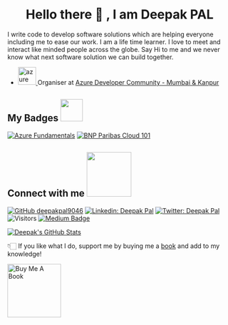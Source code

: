 <h1 align="center">Hello there 👋 , I am Deepak PAL</h1>

I write code to develop software solutions which are helping everyone including me to ease our work. I am a life time learner. I love to meet and interact like minded people across the globe. Say Hi to me and we never know what next software solution we can build together.

- <a href="https://azure.microsoft.com/en-in/" target="_blank"> <img src="https://www.vectorlogo.zone/logos/microsoft_azure/microsoft_azure-icon.svg" alt="azure" width="40" height="40"/> </a>  Organiser at [Azure Developer Community - Mumbai & Kanpur](https://azdev.konfhub.com)

<h2> My Badges <img src = "https://media.giphy.com/media/3orifgYbnsq43eFsdO/giphy.gif" width = 50px> </h2>
<!--START_SECTION:badges-->

[![Azure Fundamentals](https://images.credly.com/size/110x110/images/6a254dad-77e5-4e71-8049-94e5c7a15981/azure-fundamentals-600x600.png)](https://www.credly.com/badges/6b9d3f89-b0e3-4772-b0a8-8b5ebe2f3cff/public_url "Azure Fundamentals")
[![BNP Paribas Cloud 101](https://images.credly.com/size/110x110/images/eba07308-7a9e-40b4-a72a-fe9b1a226337/Draft_Cloud_101__3_.png)](https://www.credly.com/badges/2518890b-e0a9-4125-b3ef-a0b2f8d428fa/public_url "BNP Paribas Cloud 101")

<!--END_SECTION:badges-->

<h2> Connect with me <img src='https://raw.githubusercontent.com/ShahriarShafin/ShahriarShafin/main/Assets/handshake.gif' width="100px"> </h2>

[![GitHub deepakpal9046](https://img.shields.io/github/followers/deepakpal9046?label=follow&style=social)](https://github.com/deepakpal9046)
[![Linkedin: Deepak Pal](https://img.shields.io/badge/-Deepak%20Pal-blue?style=flat-square&logo=Linkedin&logoColor=white&link=https://www.linkedin.com/in/deepak-pal/)](https://www.linkedin.com/in/deepak-pal/)
[![Twitter: Deepak Pal](https://img.shields.io/twitter/follow/deepakpalmsp?style=social)](https://twitter.com/deepakpalmsp)
![Visitors](https://visitor-badge.glitch.me/badge?page_id=deepakpal9046&left_color=gray&right_color=blue)
[![Medium Badge](https://img.shields.io/badge/-@Deepak%20Pal-black?style=flat-square&labelColor=000000&logo=Medium&link=https://medium.com/@deepakpal9046)](https://medium.com/@deepakpal9046)



[![Deepak's GitHub Stats](https://github-readme-stats.vercel.app/api?username=deepakpal9046&hide=issues&count_private=true&show_icons=true&theme=calm)](https://github.com/deepakpal9046/github-readme-stats)


👇🏻 If you like what I do, support me by buying me a [book](https://www.buymeacoffee.com/deepakpal) and add to my knowledge! 

<a href="https://www.buymeacoffee.com/deepakpal" target="_blank"><img src="https://cdn.buymeacoffee.com/buttons/v2/default-white.png" alt="Buy Me A Book" width="120" ></a>

<!--
**deepakpal9046/deepakpal9046** is a ✨ _special_ ✨ repository because its `README.md` (this file) appears on your GitHub profile.

Here are some ideas to get you started:

- 🔭 I’m currently working on - DevOps, Docker, Containers 
- 🌱 I’m currently learning - DevOps, CI/CD, Kubernetes
- 👯 I’m looking to collaborate on - Open Source Projects
- 🤔 I’m looking for help with - 
- 💬 Ask me about ...
- 📫 How to reach me: Twitter: @deepakpalmsp LinkedIn: https://www.linkedin.com/in/deepak-pal/
- 😄 Pronouns: ...
- ⚡ Fun fact: ...
-->
